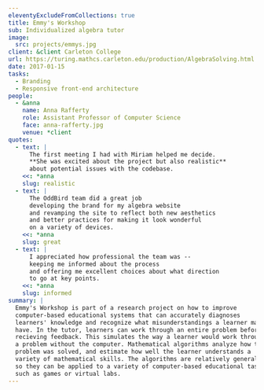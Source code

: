 ```yaml
---
eleventyExcludeFromCollections: true
title: Emmy's Workshop
sub: Individualized algebra tutor
image:
  src: projects/emmys.jpg
client: &client Carleton College
url: https://turing.mathcs.carleton.edu/production/AlgebraSolving.html
date: 2017-01-15
tasks:
  - Branding
  - Responsive front-end architecture
people:
  - &anna
    name: Anna Rafferty
    role: Assistant Professor of Computer Science
    face: anna-rafferty.jpg
    venue: *client
quotes:
  - text: |
      The first meeting I had with Miriam helped me decide.
      **She was excited about the project but also realistic**
      about potential issues with the codebase.
    <<: *anna
    slug: realistic
  - text: |
      The OddBird team did a great job
      developing the brand for my algebra website
      and revamping the site to reflect both new aesthetics
      and better practices for making it look wonderful
      on a variety of devices.
    <<: *anna
    slug: great
  - text: |
      I appreciated how professional the team was --
      keeping me informed about the process
      and offering me excellent choices about what direction
      to go at key points.
    <<: *anna
    slug: informed
summary: |
  Emmy's Workshop is part of a research project on how to improve
  computer-based educational systems that can accurately diagnoses
  learners' knowledge and recognize what misunderstandings a learner may
  have. In the tutor, learners can work through an entire problem before
  recieving feedback. This simulates the way a learner would work through
  a problem without the computer. Mathematical algorithms analyze how the
  problem was solved, and estimate how well the learner understands a
  variety of mathematical skills. The algorithms are relatively general,
  so they can be applied to a variety of computer-based educational tasks,
  such as games or virtual labs.
---
```



